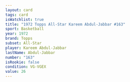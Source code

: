 ```yaml
---
layout: card
tags: card
isWatchlist: true
title: "1972 Topps All-Star Kareem Abdul-Jabbar #163"
sport: Basketball
year: 1972
brand: Topps
subset: All-Star
player: Kareem Abdul-Jabbar
lastName: Abdul-Jabbar
number: "163"
isRookie: false
condition: VG-VGEX
value: 26
---
```

